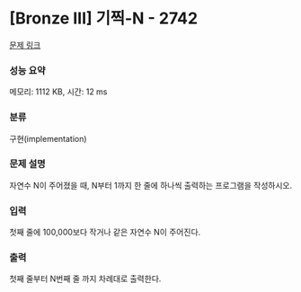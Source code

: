 # [Bronze III] 기찍-N - 2742 

[문제 링크](https://www.acmicpc.net/problem/2742) 

### 성능 요약

메모리: 1112 KB, 시간: 12 ms

### 분류

구현(implementation)

### 문제 설명

자연수 N이 주어졌을 때, N부터 1까지 한 줄에 하나씩 출력하는 프로그램을 작성하시오.
### 입력 

 첫째 줄에 100,000보다 작거나 같은 자연수 N이 주어진다.
### 출력 

 첫째 줄부터 N번째 줄 까지 차례대로 출력한다.


